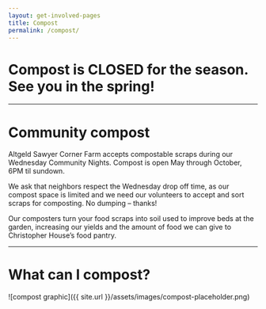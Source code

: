 ```yaml
---
layout: get-involved-pages
title: Compost
permalink: /compost/
---
```


# Compost is CLOSED for the season. See you in the spring! 
---

# Community compost 

Altgeld Sawyer Corner Farm accepts compostable scraps during our Wednesday Community Nights. Compost is open May through October, 6PM til sundown. 

We ask that neighbors respect the Wednesday drop off time, as our compost space is limited and we need our volunteers to accept and sort scraps for composting. No dumping – thanks!

Our composters turn your food scraps into soil used to improve beds at the garden, increasing our yields and the amount of food we can give to Christopher House’s food pantry. 

---
# What can I compost? 

![compost graphic]({{ site.url }}/assets/images/compost-placeholder.png)
